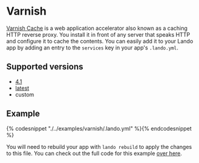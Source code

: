 Varnish
=======

[Varnish Cache](https://varnish-cache.org/intro/index.html#intro) is a web application accelerator also known as a caching HTTP reverse proxy. You install it in front of any server that speaks HTTP and configure it to cache the contents. You can easily add it to your Lando app by adding an entry to the `services` key in your app's `.lando.yml`.

Supported versions
------------------

*   [4.1](https://hub.docker.com/r/eeacms/varnish/)
*   [latest](https://hub.docker.com/r/eeacms/varnish/)
*   custom

Example
-------

{% codesnippet "./../examples/varnish/.lando.yml" %}{% endcodesnippet %}

You will need to rebuild your app with `lando rebuild` to apply the changes to this file. You can check out the full code for this example [over here](https://github.com/kalabox/lando/tree/master/examples/varnish).
